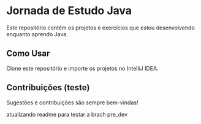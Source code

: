 # Jornada de Estudo Java

Este repositório contém os projetos e exercícios que estou desenvolvendo enquanto aprendo Java.

## Como Usar

Clone este repositório e importe os projetos no IntelliJ IDEA.

## Contribuições (teste)

Sugestões e contribuições são sempre bem-vindas!

atualizando readme para testar a brach pre_dev
